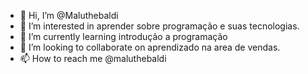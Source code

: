 - 👋 Hi, I’m @Maluthebaldi
- 👀 I’m interested in aprender sobre programação e suas tecnologias.
- 🌱 I’m currently learning introdução a programação
- 💞️ I’m looking to collaborate on  aprendizado na area de vendas. 
- 📫 How to reach me  @maluthebaldi 

<!---
Maluthebaldi/Maluthebaldi is a ✨ special ✨ repository because its `README.md` (this file) appears on your GitHub profile.
You can click the Preview link to take a look at your changes.
--->
